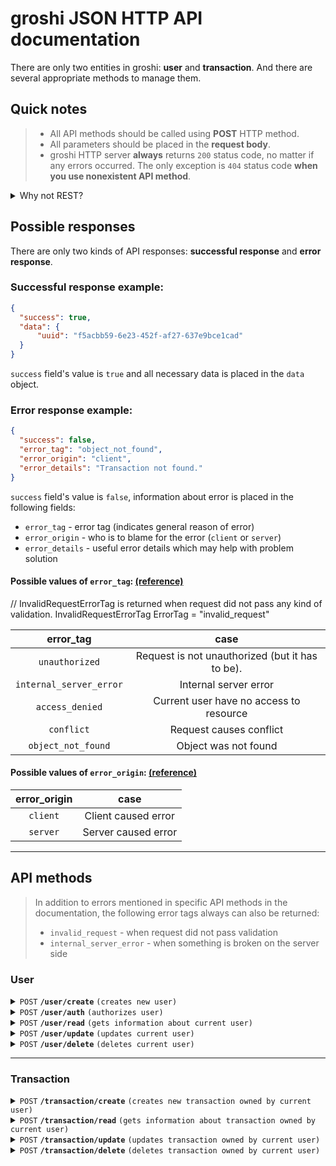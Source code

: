 # groshi JSON HTTP API documentation
There are only two entities in groshi: **user** and **transaction**.
And there are several appropriate methods to manage them.

## Quick notes
> * All API methods should be called using **POST** HTTP method.
> * All parameters should be placed in the **request body**.
> * groshi HTTP server **always** returns `200` status code, no matter if any errors occurred. The only exception is `404` status code **when you use nonexistent API method**.

<details>
    <summary>Why not REST?</summary>
    Well... I am not sure that REST is so useful as everyone thinks it is.
    At least for this project, I think REST would complicate architecture and
    client-side code without providing any significant benefits.
    That's why I deviate from the REST standards.
    Of course, you may argue with me in the issues if you want so!
</details>

## Possible responses
There are only two kinds of API responses: **successful response** and **error response**.

### Successful response example:
```json
{
  "success": true,
  "data": {
      "uuid": "f5acbb59-6e23-452f-af27-637e9bce1cad"
  }
}
```
`success` field's value is `true` and all necessary data is placed in the `data` object.

### Error response example:
```json
{
  "success": false,
  "error_tag": "object_not_found",
  "error_origin": "client",
  "error_details": "Transaction not found."
} 
```
`success` field's value is `false`, information about error is placed in the following fields:
* `error_tag` - error tag (indicates general reason of error)
* `error_origin` - who is to blame for the error (`client` or `server`)
* `error_details` - useful error details which may help with problem solution

#### Possible values of `error_tag`: [(reference)](../internal/http/ghttp/schema/schema.go)
// InvalidRequestErrorTag is returned when request did not pass any kind of validation.
InvalidRequestErrorTag ErrorTag = "invalid_request"

|        error_tag        |                      case                       |
|:-----------------------:|:-----------------------------------------------:|
|     `unauthorized`      | Request is not unauthorized (but it has to be). |
| `internal_server_error` |              Internal server error              |
|     `access_denied`     |     Current user have no access to resource     |
|       `conflict`        |             Request causes conflict             |
|   `object_not_found`    |              Object was not found               |

#### Possible values of `error_origin`: [(reference)](../internal/http/ghttp/schema/schema.go)

| error_origin |        case         |
|:------------:|:-------------------:|
|   `client`   | Client caused error |
|   `server`   | Server caused error |


---
## API methods
> In addition to errors mentioned in specific API methods in the documentation, the following error tags always can also be returned:
> * `invalid_request` - when request did not pass validation
> * `internal_server_error` - when something is broken on the server side

### User
<details>
<summary><code>POST</code> <code><b>/user/create</b></code> <code>(creates new user)</code></summary>

##### Parameters
|    name    | data type | required | description              |
|:----------:|:---------:|:--------:|--------------------------|
| `username` |  string   |   yes    | Username of the new user |
| `password` |  string   |   yes    | Password of the new user |

##### Successful response
Username is returned in the `data` object.
```json
{
  "success": true,
  "data": {
    "username": "jieggii"
  }
}
```

##### Error responses
Error responses with the following _error tags_ may be returned:

| error_tag  | case                                                    |
|------------|---------------------------------------------------------|
| `conflict` | Username you've provided is already taken by other user | 


##### Example request using [httpie](https://github.com/httpie/httpie)
```shell
http POST 127.0.0.1:8080/user/create username="username" password="password"
```
</details>

<details>
<summary><code>POST</code> <code><b>/user/auth</b></code> <code>(authorizes user)</code></summary>

##### Parameters
|    name    | data type | required | description   |
|:----------:|:---------:|:--------:|---------------|
| `username` |  string   |   yes    | User username |
| `password` |  string   |   yes    | User password |


##### Successful response
Authorization token is returned.
```json
{
  "success": true,
  "data": {
      "token": "eyJhbGciOiJIUzI1NiIsInR5cCI6IkpXVCJ9.eyJ1c2VybmFtZSI6ImppZWdnaWkiLCJleHAiOjE2ODEyNDEyMjR9.AvMzAVJpVq4ZMeUDWMRk-vM1KkDutmL-Bje44XsaCNc"
  }
}
```

##### Error responses
Error responses with the following _error tags_ may be returned:

| error_tag          | case                                    |
|--------------------|-----------------------------------------|
| `object_not_found` | User with such `username` was not found | 
| `access_denied`    | Invalid password has been provided      | 


##### Example request using [httpie](https://github.com/httpie/httpie)
```shell
http POST 127.0.0.1:8080/user/auth username="username" password="password"
```
</details>

<details>
<summary><code>POST</code> <code><b>/user/read</b></code> <code>(gets information about current user)</code></summary>

##### Parameters
|  name   | data type | required | description         |
|:-------:|:---------:|:--------:|---------------------|
| `token` |  string   |   yes    | Authorization token |


##### Successful response
Username is returned in the `data` object.
```json
{
  "success": true,
  "data": {
    "username": "jieggii"
  }
}
```

##### Error responses
Error responses with the following _error tags_ may be returned:

|     error_tag      |                         case                          |
|:------------------:|:-----------------------------------------------------:|
| `object_not_found` | The user you are authorized under has not been found  | 


##### Example request using [httpie](https://github.com/httpie/httpie)
```shell
http POST 127.0.0.1:8080/user/read token=$TOKEN
```
</details>

<details>
<summary><code>POST</code> <code><b>/user/update</b></code> <code>(updates current user)</code></summary>

##### Parameters
|      name      | data type | required |            description            |
|:--------------:|:---------:|:--------:|:---------------------------------:|
|    `token`     |  string   |   yes    |        Authorization token        |
| `new_username` |  string   |    no    | New username for the current user |
| `new_password` |  string   |    no    | New password for the current user |

(you are required to use at least one of two parameters: `new_username` or `new_password`)

##### Successful response
New username of updated user is returned in the `data` object.
```json
{
  "success": true,
  "data": {
    "username": "jieggii"
  }
}
```

##### Error responses
Error responses with the following _error tags_ may be returned:

|     error_tag     |                         case                         |
|:-----------------:|:----------------------------------------------------:|
| `user_not_found`  | The user you are authorized under has not been found | 
|    `conflict`     |     New username chosen by you is already taken      | 


##### Example request using [httpie](https://github.com/httpie/httpie)
```shell
http POST 127.0.0.1:8080/user/update token=$TOKEN new_username="new-username" new_password="new-password"
```
</details>

<details>
<summary><code>POST</code> <code><b>/user/delete</b></code> <code>(deletes current user)</code></summary>

##### Parameters
|  name   | data type | required | description         |
|:-------:|:---------:|:--------:|---------------------|
| `token` |  string   |   yes    | Authorization token |

##### Successful response
Username of deleted user is returned in the `data` object.
```json
{
  "success": true,
  "data": {
    "username": "jieggii"
  }
}
```

##### Error responses
Error responses with the following _error tags_ may be returned:

|     error_tag      |                         case                         |
|:------------------:|:----------------------------------------------------:|
| `object_not_found` | The user you are authorized under has not been found | 


##### Example request using [httpie](https://github.com/httpie/httpie)
```shell
http POST 127.0.0.1:8080/user/delete token=$TOKEN
```

</details>

------------------------------------------------------------------------------------------

### Transaction
<details>
<summary><code>POST</code> <code><b>/transaction/create</b></code> <code>(creates new transaction owned by current user)</code></summary>

##### Parameters
|     name      |       data type       | required |                       description                       |
|:-------------:|:---------------------:|:--------:|:-------------------------------------------------------:|
|    `token`    |        string         |   yes    |                   Authorization token                   |
|   `amount`    |         float         |   yes    | Amount of transaction (can be 0, positive and negative) |
|  `currency`   | string ([currency]()) |   yes    |                 Currency of transaction                 |
| `description` |        string         |    no    |               Description of transaction                |
|    `date`     |  string (rfc format)  |    no    |                   Date of transaction                   |

##### Successful response
UUID of created transaction is returned in the `data` object.
```json
{
  "success": true,
  "data": {
    "uuid": "03ef6901-4ebb-4952-bb35-a98fcf502c83"
  }
}
```

##### Error responses
Error responses with the following _error tags_ may be returned:

|      error_tag      |                           case                           |
|:-------------------:|:--------------------------------------------------------:|
| `object_not_found`  |   The user you are authorized under has not been found   |

##### Example request using [httpie](https://github.com/httpie/httpie)
```shell
http POST 127.0.0.1:8080/transaction/create token=$TOKEN amount:=2.53 currency=EUR description="Some donuts for my beloved gf" date="2023-03-12 12:57:07.850123 +00:00"
```

</details>

<details>
<summary><code>POST</code> <code><b>/transaction/read</b></code> <code>(gets information about transaction owned by current user)</code></summary>

##### Parameters
|  name   | data type | required |     description     |
|:-------:|:---------:|:--------:|:-------------------:|
| `token` |  string   |   yes    | Authorization token |
| `uuid`  |  string   |   yes    | UUID of transaction |

##### Successful response
Information about transaction is returned in the `data` object.
```json
{
  "data": {
    "amount": 21.24,
    "created_at": "2023-03-12T14:02:05.156883+02:00",
    "currency": "EUR",
    "date": "2023-03-12T14:02:05.156883+02:00",
    "description": "Bought some food from Prisma",
    "owner": "jieggii",
    "updated_at": null,
    "uuid": "d089c593-2b95-489c-b8a2-ad0ecaa4e44c"
  },
  "success": true
}
```

##### Error responses
Error responses with the following _error tags_ may be returned:

|     error_tag      |                                  case                                   |
|:------------------:|:-----------------------------------------------------------------------:|
| `object_not_found` |          The user you are authorized under has not been found           | 
|  `access_denied`   | You are trying to get information about transaction owned by other user | 

##### Example request using [httpie](https://github.com/httpie/httpie)
```shell
http POST 127.0.0.1:8080/transaction/read token=$TOKEN uuid="d089c593-2b95-489c-b8a2-ad0ecaa4e44c"
```

</details>

<details>
<summary><code>POST</code> <code><b>/transaction/update</b></code> <code>(updates transaction owned by current user)</code></summary>

##### Parameters
|       name        |       data type       | required |                         description                         |
|:-----------------:|:---------------------:|:--------:|:-----------------------------------------------------------:|
|      `token`      |        string         |   yes    |                     Authorization token                     |
|      `uuid`       |        string         |   yes    |           UUID of transaction you want to update            |
|   `new_amount`    |         float         |    no    | New amount of transaction (can be 0, positive and negative) |
|  `new_currency`   | string ([currency]()) |    no    |                 New currency of transaction                 |
| `new_description` |        string         |    no    |               New description of transaction                |
|    `new_date`     |  string (rfc format)  |    no    |                   New date of transaction                   |
At least one of the following fields is required: `new_amount`, `new_currency`, `new_description`, `new_date`.

##### Successful response
UUID of updated transaction is returned in the `data` object.
```json
{
  "success": true,
  "data": {
    "uuid": "03ef6901-4ebb-4952-bb35-a98fcf502c83"
  }
}
```

##### Error responses
Error responses with the following _error tags_ may be returned:

|      error_tag      |                           case                            |
|:-------------------:|:---------------------------------------------------------:|
| `object_not_found`  |   The user you are authorized under has not been found    | 
|   `access_denied`   | You are trying to update transaction owned by other user  | 


##### Example request using [httpie](https://github.com/httpie/httpie)
```shell
http POST 127.0.0.1:8080/transaction/update token=$TOKEN  uuid=03ef6901-4ebb-4952-bb35-a98fcf502c83 new_amount:=2.53 new_currency=USD new_description="New description!" new_date="2023-03-12 12:57:07.850123 +00:00"
```
</details>

<details>
<summary><code>POST</code> <code><b>/transaction/delete</b></code> <code>(deletes transaction owned by current user)</code></summary>

##### Parameters
|  name   | data type | required |              description               |
|:-------:|:---------:|:--------:|:--------------------------------------:|
| `token` |  string   |   yes    |          Authorization token           |
| `uuid`  |  string   |   yes    | UUID of transaction you want to delete |

##### Successful response
UUID of deleted transaction is returned in the `data` object.
```json
{
  "success": true,
  "data": {
    "uuid": "03ef6901-4ebb-4952-bb35-a98fcf502c83"
  }
}
```

##### Error responses
Error responses with the following _error tags_ may be returned:

|      error_tag      |                           case                            |
|:-------------------:|:---------------------------------------------------------:|
| `object_not_found`  |   The user you are authorized under has not been found    | 
|   `access_denied`   | You are trying to delete transaction owned by other user  | 


##### Example request using [httpie](https://github.com/httpie/httpie)
```shell
http POST 127.0.0.1:8080/transaction/delete token=$TOKEN uuid=03ef6901-4ebb-4952-bb35-a98fcf502c83
```

</details>
